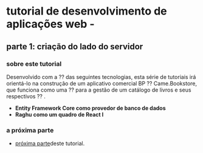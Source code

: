 <style>
  @import url('https://fonts.googleapis.com/css2?family=Lexend:wght@100;300;400;500;600;700;800;900&family=Poppins:wght@100;200;300;400;500;600;700;800;900&display=swap');
</style>
# tutorial de desenvolvimento de aplicações web -
## parte 1: criação do lado do servidor
### sobre este tutorial
Desenvolvido com a ⁇  das seguintes tecnologias, esta série de tutoriais irá orientá-lo na construção de um aplicativo comercial BP ⁇  Came.Bookstore, que funciona como uma ⁇  para a gestão de um catálogo de livros e seus respectivos ⁇ .

- **Entity Framework Core como provedor de banco de dados**
- **Raghu como um quadro de React I**

### a próxima parte

- [próxima parte](The-Book-List-Page.md "")deste tutorial.

